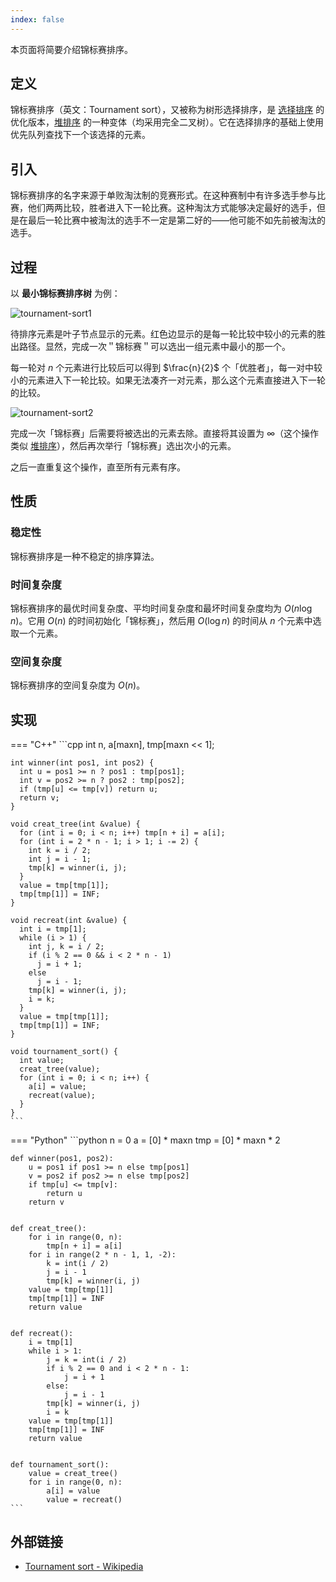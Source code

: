 ```yaml
---
index: false
---
```

本页面将简要介绍锦标赛排序。

## 定义

锦标赛排序（英文：Tournament sort），又被称为树形选择排序，是 [选择排序](./selection-sort.md) 的优化版本，[堆排序](./heap-sort.md) 的一种变体（均采用完全二叉树）。它在选择排序的基础上使用优先队列查找下一个该选择的元素。

## 引入

锦标赛排序的名字来源于单败淘汰制的竞赛形式。在这种赛制中有许多选手参与比赛，他们两两比较，胜者进入下一轮比赛。这种淘汰方式能够决定最好的选手，但是在最后一轮比赛中被淘汰的选手不一定是第二好的——他可能不如先前被淘汰的选手。

## 过程

以 **最小锦标赛排序树** 为例：

![tournament-sort1](./images/tournament-sort1.png)

待排序元素是叶子节点显示的元素。红色边显示的是每一轮比较中较小的元素的胜出路径。显然，完成一次＂锦标赛＂可以选出一组元素中最小的那一个。

每一轮对 $n$ 个元素进行比较后可以得到 $\frac{n}{2}$ 个「优胜者」，每一对中较小的元素进入下一轮比较。如果无法凑齐一对元素，那么这个元素直接进入下一轮的比较。

![tournament-sort2](./images/tournament-sort2.png)

完成一次「锦标赛」后需要将被选出的元素去除。直接将其设置为 $\infty$（这个操作类似 [堆排序](./heap-sort.md)），然后再次举行「锦标赛」选出次小的元素。

之后一直重复这个操作，直至所有元素有序。

## 性质

### 稳定性

锦标赛排序是一种不稳定的排序算法。

### 时间复杂度

锦标赛排序的最优时间复杂度、平均时间复杂度和最坏时间复杂度均为 $O(n\log n)$。它用 $O(n)$ 的时间初始化「锦标赛」，然后用 $O(\log n)$ 的时间从 $n$ 个元素中选取一个元素。

### 空间复杂度

锦标赛排序的空间复杂度为 $O(n)$。

## 实现

=== "C++"
    ```cpp
    int n, a[maxn], tmp[maxn << 1];
    
    int winner(int pos1, int pos2) {
      int u = pos1 >= n ? pos1 : tmp[pos1];
      int v = pos2 >= n ? pos2 : tmp[pos2];
      if (tmp[u] <= tmp[v]) return u;
      return v;
    }
    
    void creat_tree(int &value) {
      for (int i = 0; i < n; i++) tmp[n + i] = a[i];
      for (int i = 2 * n - 1; i > 1; i -= 2) {
        int k = i / 2;
        int j = i - 1;
        tmp[k] = winner(i, j);
      }
      value = tmp[tmp[1]];
      tmp[tmp[1]] = INF;
    }
    
    void recreat(int &value) {
      int i = tmp[1];
      while (i > 1) {
        int j, k = i / 2;
        if (i % 2 == 0 && i < 2 * n - 1)
          j = i + 1;
        else
          j = i - 1;
        tmp[k] = winner(i, j);
        i = k;
      }
      value = tmp[tmp[1]];
      tmp[tmp[1]] = INF;
    }
    
    void tournament_sort() {
      int value;
      creat_tree(value);
      for (int i = 0; i < n; i++) {
        a[i] = value;
        recreat(value);
      }
    }
    ```

=== "Python"
    ```python
    n = 0
    a = [0] * maxn
    tmp = [0] * maxn * 2
    
    
    def winner(pos1, pos2):
        u = pos1 if pos1 >= n else tmp[pos1]
        v = pos2 if pos2 >= n else tmp[pos2]
        if tmp[u] <= tmp[v]:
            return u
        return v
    
    
    def creat_tree():
        for i in range(0, n):
            tmp[n + i] = a[i]
        for i in range(2 * n - 1, 1, -2):
            k = int(i / 2)
            j = i - 1
            tmp[k] = winner(i, j)
        value = tmp[tmp[1]]
        tmp[tmp[1]] = INF
        return value
    
    
    def recreat():
        i = tmp[1]
        while i > 1:
            j = k = int(i / 2)
            if i % 2 == 0 and i < 2 * n - 1:
                j = i + 1
            else:
                j = i - 1
            tmp[k] = winner(i, j)
            i = k
        value = tmp[tmp[1]]
        tmp[tmp[1]] = INF
        return value
    
    
    def tournament_sort():
        value = creat_tree()
        for i in range(0, n):
            a[i] = value
            value = recreat()
    ```

## 外部链接

-   [Tournament sort - Wikipedia](https://en.wikipedia.org/wiki/Tournament_sort)
